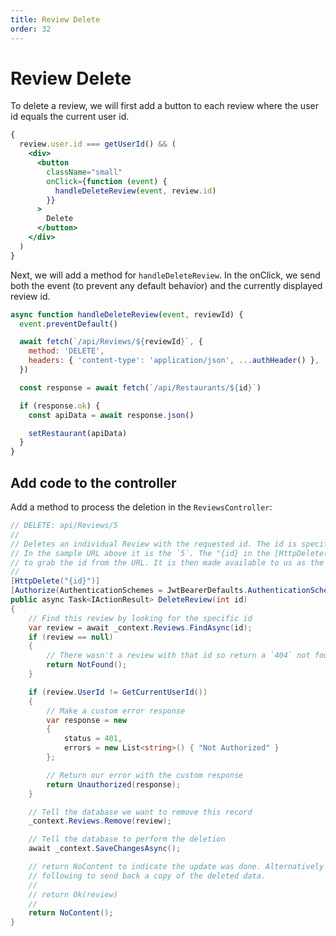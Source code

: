```yaml
---
title: Review Delete
order: 32
---
```


# Review Delete

To delete a review, we will first add a button to each review where the user id
equals the current user id.

```jsx
{
  review.user.id === getUserId() && (
    <div>
      <button
        className="small"
        onClick={function (event) {
          handleDeleteReview(event, review.id)
        }}
      >
        Delete
      </button>
    </div>
  )
}
```

Next, we will add a method for `handleDeleteReview`. In the onClick, we send
both the event (to prevent any default behavior) and the currently displayed
review id.

```jsx
async function handleDeleteReview(event, reviewId) {
  event.preventDefault()

  await fetch(`/api/Reviews/${reviewId}`, {
    method: 'DELETE',
    headers: { 'content-type': 'application/json', ...authHeader() },
  })

  const response = await fetch(`/api/Restaurants/${id}`)

  if (response.ok) {
    const apiData = await response.json()

    setRestaurant(apiData)
  }
}
```

## Add code to the controller

Add a method to process the deletion in the `ReviewsController`:

```csharp
// DELETE: api/Reviews/5
//
// Deletes an individual Review with the requested id. The id is specified in the URL
// In the sample URL above it is the `5`. The "{id} in the [HttpDelete("{id}")] is what tells dotnet
// to grab the id from the URL. It is then made available to us as the `id` argument to the method.
//
[HttpDelete("{id}")]
[Authorize(AuthenticationSchemes = JwtBearerDefaults.AuthenticationScheme)]
public async Task<IActionResult> DeleteReview(int id)
{
    // Find this review by looking for the specific id
    var review = await _context.Reviews.FindAsync(id);
    if (review == null)
    {
        // There wasn't a review with that id so return a `404` not found
        return NotFound();
    }

    if (review.UserId != GetCurrentUserId())
    {
        // Make a custom error response
        var response = new
        {
            status = 401,
            errors = new List<string>() { "Not Authorized" }
        };

        // Return our error with the custom response
        return Unauthorized(response);
    }

    // Tell the database we want to remove this record
    _context.Reviews.Remove(review);

    // Tell the database to perform the deletion
    await _context.SaveChangesAsync();

    // return NoContent to indicate the update was done. Alternatively you can use the
    // following to send back a copy of the deleted data.
    //
    // return Ok(review)
    //
    return NoContent();
}
```

<GithubCommitViewer repo="suncoast-devs/TacoTuesday" commit="9c9d800d1a9d53d4ee10dd301071885a1bd87938"/>
